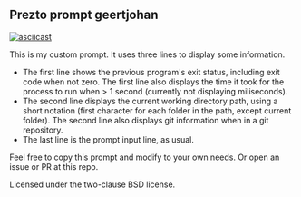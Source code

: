 ## Prezto prompt geertjohan

[![asciicast](https://asciinema.org/a/e3n2bvd2j0acgpo6nj521mjtn.png)](https://asciinema.org/a/e3n2bvd2j0acgpo6nj521mjtn?autoplay=1)

This is my custom prompt. It uses three lines to display some information.
 - The first line shows the previous program's exit status, including exit code when not zero. The first line also displays the time it took for the process to run when > 1 second (currently not displaying miliseconds).
 - The second line displays the current working directory path, using a short notation (first character for each folder in the path, except current folder). The second line also displays git information when in a git repository.
 - The last line is the prompt input line, as usual.

Feel free to copy this prompt and modify to your own needs. Or open an issue or PR at this repo.

Licensed under the two-clause BSD license.

